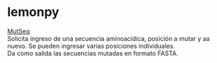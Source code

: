 # lemonpy

[MutSeq](https://github.com/atn-journal/lemonpy/blob/main/MutSeq.py)  
Solicita ingreso de una secuencia aminoacídica, posición a mutar y aa nuevo. Se pueden ingresar varias posiciones individuales.  
Da como salida las secuencias mutadas en formato FASTA.
